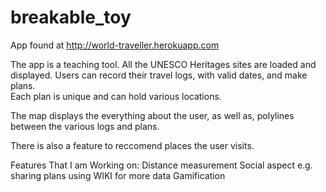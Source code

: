 breakable_toy
=============
App found at http://world-traveller.herokuapp.com

The app is a teaching tool.  All the UNESCO Heritages sites are loaded and displayed.
Users can record their travel logs, with valid dates, and make plans.  
Each plan is unique and can hold various locations.  

The map displays the everything about the user, as well as, polylines between the various
logs and plans.  

There is also a feature to reccomend places the user visits.

Features That I am Working on:
Distance measurement
Social aspect e.g. sharing plans
using WIKI for more data
Gamification
